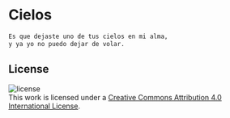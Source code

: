# Cielos

```markdown
Es que dejaste uno de tus cielos en mi alma,
y ya yo no puedo dejar de volar.
```

## License

![license](https://i.creativecommons.org/l/by/4.0/88x31.png)<br/>
This work is licensed under a [Creative Commons Attribution 4.0 International License](http://creativecommons.org/licenses/by/4.0/).
